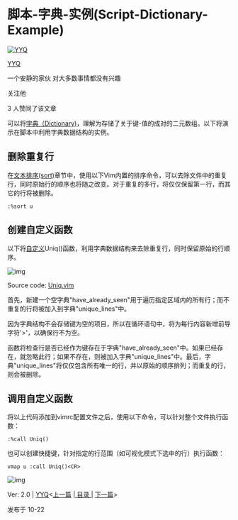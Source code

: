 # 脚本-字典-实例(Script-Dictionary-Example)

[![YYQ](https://pic2.zhimg.com/v2-c4432de041354a82800b86e53483c9c7_xs.jpg?source=172ae18b)](https://www.zhihu.com/people/anthony.yuan)

[YYQ](https://www.zhihu.com/people/anthony.yuan)

一个安静的家伙 对大多数事情都没有兴趣

关注他

3 人赞同了该文章

可以将[字典（Dictionary)](https://link.zhihu.com/?target=http%3A//yyq123.github.io/learn-vim/learn-vim-Script-Dictionary.html)，理解为存储了关于键-值的成对的二元数组。以下将演示在脚本中利用字典数据结构的实例。

## 删除重复行

在[文本排序(sort)](https://link.zhihu.com/?target=http%3A//yyq123.github.io/learn-vim/learn-vim-sort.html)章节中，使用以下Vim内置的排序命令，可以去除文件中的重复行，同时原始行的顺序也将随之改变。对于重复的多行，将仅仅保留第一行，而其它的行将被删除。

```vim
:%sort u
```

## 创建自定义函数

以下将[自定义](https://link.zhihu.com/?target=http%3A//yyq123.github.io/learn-vim/learn-vi-93-ScriptUDF.html)Uniq()函数，利用字典数据结构来去除重复行，同时保留原始的行顺序。

![img](https://pic4.zhimg.com/80/v2-122792c7594b8e8058a60e0bb17f3e6f_720w.jpg)

Source code: [Uniq.vim](https://link.zhihu.com/?target=https%3A//yyq123.github.io/learn-vim/samples/Uniq.vim)

首先，新建一个空字典"have_already_seen"用于遍历指定区域内的所有行；而不重复的行将被加入到字典"unique_lines"中。

因为字典结构不会存储键为空的项目，所以在循环语句中，将为每行内容新增前导字符'>'，以确保行不为空。

函数将检查行是否已经作为键存在于字典"have_already_seen"中。如果已经存在，就忽略此行；如果不存在，则被加入字典"unique_lines"中。最后，字典"unique_lines"将仅仅包含所有唯一的行，并以原始的顺序排列；而重复的行，则会被删除。

## 调用自定义函数

将以上代码添加到vimrc配置文件之后，使用以下命令，可以针对整个文件执行函数：

```vim
:%call Uniq()
```

也可以创建快捷键，针对指定的行范围（如可视化模式下选中的行）执行函数：

```vim
vmap u :call Uniq()<CR>
```

![img](https://pic4.zhimg.com/80/v2-33da6972fdf2fb34a388781fc50354f3_720w.jpg)



Ver: 2.0 | [YYQ](mailto:yyq123@gmail.com)<[上一篇](https://link.zhihu.com/?target=http%3A//yyq123.github.io/learn-vim/learn-vim-Script-Dictionary) |[ 目录 ](https://link.zhihu.com/?target=http%3A//yyq123.github.com/learn-vim/learn-vi-00-00-TOC.html)| [下一篇](https://link.zhihu.com/?target=http%3A//yyq123.github.io/learn-vim/learn-vi-93-ScriptUDF.html)>

发布于 10-22